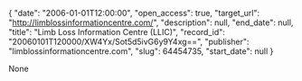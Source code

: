 {
  "date": "2006-01-01T12:00:00", 
  "open_access": true, 
  "target_url": "http://limblossinformationcentre.com/", 
  "description": null, 
  "end_date": null, 
  "title": "Limb Loss Information Centre (LLIC)", 
  "record_id": "20060101T120000/XW4Yx/Sot5d5ivG6y9Y4xg==", 
  "publisher": "limblossinformationcentre.com", 
  "slug": 64454735, 
  "start_date": null
}

None